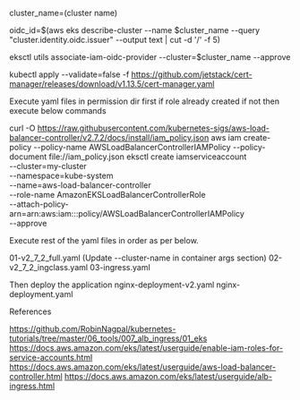 cluster_name=(cluster name)

oidc_id=$(aws eks describe-cluster --name $cluster_name --query "cluster.identity.oidc.issuer" --output text | cut -d '/' -f 5)

eksctl utils associate-iam-oidc-provider --cluster=$cluster_name --approve

kubectl apply --validate=false -f https://github.com/jetstack/cert-manager/releases/download/v1.13.5/cert-manager.yaml

Execute yaml files in permission dir first if role already created if not then execute below commands

curl -O https://raw.githubusercontent.com/kubernetes-sigs/aws-load-balancer-controller/v2.7.2/docs/install/iam_policy.json
aws iam create-policy --policy-name AWSLoadBalancerControllerIAMPolicy --policy-document file://iam_policy.json
eksctl create iamserviceaccount \
  --cluster=my-cluster \
  --namespace=kube-system \
  --name=aws-load-balancer-controller \
  --role-name AmazonEKSLoadBalancerControllerRole \
  --attach-policy-arn=arn:aws:iam::<AWS-Account-ID>:policy/AWSLoadBalancerControllerIAMPolicy \
  --approve

Execute rest of the yaml files in order as per below.

01-v2_7_2_full.yaml (Update --cluster-name in container args section)
02-v2_7_2_ingclass.yaml
03-ingress.yaml

Then deploy the application
nginx-deployment-v2.yaml
nginx-deployment.yaml

References

https://github.com/RobinNagpal/kubernetes-tutorials/tree/master/06_tools/007_alb_ingress/01_eks
https://docs.aws.amazon.com/eks/latest/userguide/enable-iam-roles-for-service-accounts.html
https://docs.aws.amazon.com/eks/latest/userguide/aws-load-balancer-controller.html 
https://docs.aws.amazon.com/eks/latest/userguide/alb-ingress.html
